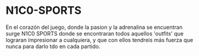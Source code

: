 # N1C0-SPORTS
En el corazón del juego, donde la pasion y la adrenalina se encuentran surge N1C0 SPORTS donde se encontraran todos aquellos 'outfits' que lograran impresionar a cualquiera, y que con ellos tendreis más fuerza que nunca para darlo tdo en cada partido.
